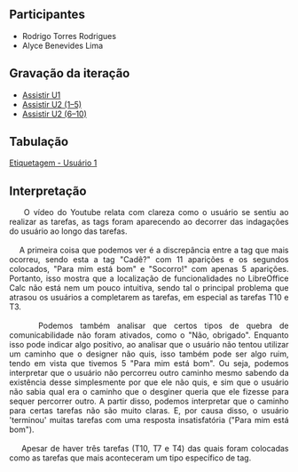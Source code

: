 <div align="justify">
  
## Participantes
- Rodrigo Torres Rodrigues
- Alyce Benevides Lima
  
## Gravação da iteração
- [Assistir U1](https://youtu.be/dlkTeykH7lQ?si=zjsNKuCbAFf1itkN)
- [Assistir U2 (1–5)](https://www.youtube.com/watch?v=MkHZwXxbmB4)
- [Assistir U2 (6–10)](https://www.youtube.com/watch?v=R1fWPr4xAR0)

## Tabulação
[Etiquetagem - Usuário 1](https://www.notion.so/27a6bcc1a58a8038bfe3d3a618cf2faf?v=27a6bcc1a58a8060ab9e000c7fe40824&source=copy_link)

## Interpretação
&nbsp;&nbsp;&nbsp;&nbsp;O vídeo do Youtube relata com clareza como o usuário se sentiu ao realizar as tarefas, as tags foram aparecendo ao decorrer das indagações do usuário ao longo das tarefas.
<br>
<br>
&nbsp;&nbsp;&nbsp;&nbsp;A primeira coisa que podemos ver é a discrepância entre a tag que mais ocorreu, sendo esta a tag "Cadê?" com 11 aparições e os segundos colocados, "Para mim está bom" e "Socorro!" com apenas 5 aparições. Portanto, isso mostra que a localização de funcionalidades no LibreOffice Calc não está nem um pouco intuitiva, sendo tal o principal problema que atrasou os usuários a completarem as tarefas, em especial as tarefas T10 e T3.
<br>
<br>
&nbsp;&nbsp;&nbsp;&nbsp;Podemos também analisar que certos tipos de quebra de comunicabilidade não foram ativados, como o "Não, obrigado". Enquanto isso pode indicar algo positivo, ao analisar que o usuário não tentou utilizar um caminho que o designer não quis, isso também pode ser algo ruim, tendo em vista que tivemos 5 "Para mim está bom". Ou seja, podemos interpretar que o usuário não percorreu outro caminho mesmo sabendo da existência desse simplesmente por que ele não quis, e sim que o usuário não sabia qual era o caminho que o desginer queria que ele fizesse para sequer percorrer outro. A partir disso, podemos interpretar que o caminho para certas tarefas não são muito claras. E, por causa disso, o usuário 'terminou' muitas tarefas com uma resposta insatisfatória ("Para mim está bom").
<br>
<br>
&nbsp;&nbsp;&nbsp;&nbsp;Apesar de haver três tarefas (T10, T7 e T4) das quais foram colocadas como as tarefas que mais aconteceram um tipo específico de tag.
</div>  
